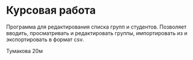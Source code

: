 # Курсовая работа
Программа для редактирования списка групп и студентов. Позволяет вводить, просматривать и редактировать группы, импортировать из и экспортировать в формат csv.
 
Тумакова 20м
